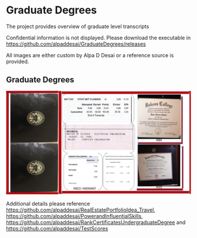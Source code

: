 # Graduate Degrees

The project provides overview of graduate level transcripts

Confidential information is not displayed. Please download the executable in https://github.com/alpaddesai/GraduateDegrees/releases

All images are either custom by Alpa D Desai or a reference source is provided.

## Graduate Degrees
![image](GraduateDegrees.jpg)

Additional details please reference https://github.com/alpaddesai/RealEstatePortfolioIdea_Travel, https://github.com/alpaddesai/PowerandInfluentialSkills, https://github.com/alpaddesai/RankCertificatesUndergraduateDegree and https://github.com/alpaddesai/TestScores
